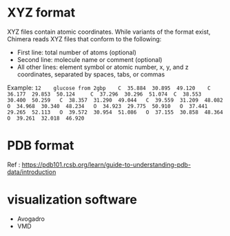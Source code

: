 # XYZ format
XYZ files contain atomic coordinates. While variants of the format exist, Chimera reads XYZ files that conform to the following:

- First line: total number of atoms (optional)
- Second line: molecule name or comment (optional)
- All other lines: element symbol or atomic number, x, y, and z coordinates, separated by spaces, tabs, or commas

Example:
	```
	12   
	glucose from 2gbp   
	C  35.884  30.895  49.120   
	C  36.177  29.853  50.124    
	C  37.296  30.296  51.074 
	C  38.553  30.400  50.259  
	C  38.357  31.290  49.044  
	C  39.559  31.209  48.082  
	O  34.968  30.340  48.234  
	O  34.923  29.775  50.910  
	O  37.441  29.265  52.113  
	O  39.572  30.954  51.086  
	O  37.155  30.858  48.364  
	O  39.261  32.018  46.920
	```

# PDB format
Ref : https://pdb101.rcsb.org/learn/guide-to-understanding-pdb-data/introduction

# visualization software
- Avogadro
- VMD
